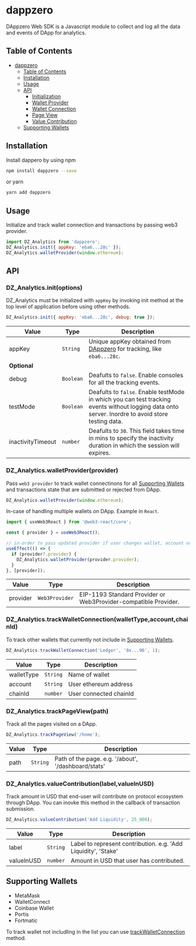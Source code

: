 # dappzero

DAppzero Web SDK is a Javascript module to collect and log all the data and events of DApp for analytics.

## Table of Contents

- [dappzero](#dappzero)
  - [Table of Contents](#table-of-contents)
  - [Installation](#installation)
  - [Usage](#usage)
  - [API](#api)
    - [Initialization](#dzanalyticsinitoptions)
    - [Wallet Provider](#dzanalyticswalletproviderprovider)
    - [Wallet Connection](#dzanalyticstrackwalletconnectionwallettypeaccountchainid)
    - [Page View](#dzanalyticstrackpageviewpath)
    - [Value Contribution](#dzanalyticsvaluecontributionlabelvalueinusd)
  - [Supporting Wallets](#supporting-wallets)

## Installation

Install dappero by using npm

```bash
npm install dappzero --save
```

or yarn

```bash
yarn add dappzero
```

## Usage

Initialize and track wallet connection and transactions by passing web3 provider.

```js
import DZ_Analytics from 'dappzero';
DZ_Analytics.init({ appKey: 'eba6...28c' });
DZ_Analytics.walletProvider(window.ethereum);
```

## API

### DZ_Analytics.init(options)

DZ_Analytics must be initialized with `appKey` by invoking init method at the top level of application before using other methods.

```js
DZ_Analytics.init({ appKey: 'eba6...28c', debug: true });
```

<!-- Disable table formatting because Prettier messing it up. -->
<!-- prettier-ignore -->
| Value                   | Type    | Description                                                 |
| ------------------------| --------| ------------------------------------------------------------|
|  appKey                 |`String` | Unique appKey obtained from [DAppzero](http://dappzero.io) for tracking, like `eba6...28c`.|
| **Optional**            | | |
|  debug                  |`Boolean`| Deafults to `false`. Enable consoles for all the tracking events.|
|  testMode               |`Boolean`| Deafults to `false`. Enable testMode in which you can test tracking events without logging data onto server. Inordre to avoid store testing data.|
|  inactivityTimeout      |`number` | Deafults to `30`. This field takes time in mins to specify the inactivity duration in which the session will expires.|

### DZ_Analytics.walletProvider(provider)

Pass `web3 provider` to track wallet connectinons for all [Supporting Wallets](#supporting-wallets) and transactions state that are submitted or rejected from DApp.

```js
DZ_Analytics.walletProvider(window.ethereum);
```

In-case of handling multiple wallets on DApp. Example in `React`.

```js
import { useWeb3React } from '@web3-react/core';

const { provider } = useWeb3React();

// in-order to pass updated provider if user changes wallet, account or chain.
useEffect(() => {
  if (provider?.provider) {
    DZ_Analytics.walletProvider(provider.provider);
  }
}, [provider]);
```

<!-- Disable table formatting because Prettier messing it up. -->
<!-- prettier-ignore -->
| Value         | Type          | Description                                                    |
| --------------| --------------| ---------------------------------------------------------------|
| provider      |`Web3Provider` | EIP-1193 Standard Provider or Web3Provider-compatible Provider.|

### DZ_Analytics.trackWalletConnection(walletType,account,chainId)

To track other wallets that currently not include in [Supporting Wallets](#supporting-wallets).

```js
DZ_Analytics.trackWalletConnection('Ledger', '0x...96', 1);
```

<!-- Disable table formatting because Prettier messing it up. -->
<!-- prettier-ignore -->
| Value           | Type    | Description                                        |
| ----------------| --------| ---------------------------------------------------|
| walletType      |`String` | Name of wallet |
| account         |`String` | User ethereum address |
| chainId         |`number` | User connected chainId |

### DZ_Analytics.trackPageView(path)

Track all the pages visited on a DApp.

```js
DZ_Analytics.trackPageView('/home');
```

<!-- Disable table formatting because Prettier messing it up. -->
<!-- prettier-ignore -->
| Value           | Type    | Description                                        |
| ----------------| --------| ---------------------------------------------------|
| path            |`String` | Path of the page. e.g. '/about', '/dashboard/stats'|

### DZ_Analytics.valueContribution(label,valueInUSD)

Track amount in USD that end-user will contribute on protocol ecosystem through DApp. You can inovke this method in the callback of transaction submission.

```js
DZ_Analytics.valueContribution('Add Liquidity', 25_000);
```

<!-- Disable table formatting because Prettier messing it up. -->
<!-- prettier-ignore -->
| Value           | Type    | Description                                        |
| ----------------| --------| ---------------------------------------------------|
| label           |`String` | Label to represent contribution. e.g. 'Add Liquidity', 'Stake'|
| valueInUSD      |`number` | Amount in USD that user has contributed.           |

## Supporting Wallets

- MetaMask
- WalletConnect
- Coinbase Wallet
- Portis
- Fortmatic

To track wallet not includling in the list you can use [trackWalletConnection](#dzanalyticstrackwalletconnectionwallettypeaccountchainid) method.
